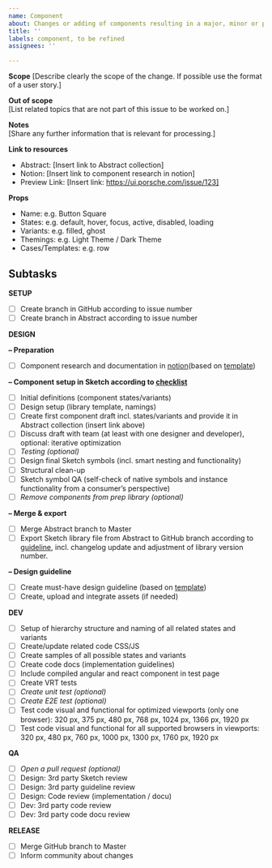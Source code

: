 ```yaml
---
name: Component
about: Changes or adding of components resulting in a major, minor or patch release
title: ''
labels: component, to be refined
assignees: ''

---
```


**Scope**
[Describe clearly the scope of the change. If possible use the format of a user story.]

**Out of scope**  
[List related topics that are not part of this issue to be worked on.]

**Notes**  
[Share any further information that is relevant for processing.]

**Link to resources**
- Abstract: [Insert link to Abstract collection]
- Notion: [Insert link to component research in notion]
- Preview Link: [Insert link: https://ui.porsche.com/issue/123]

**Props** 
- Name: e.g. Button Square
- States: e.g. default, hover, focus, active, disabled, loading
- Variants: e.g. filled, ghost
- Themings: e.g. Light Theme / Dark Theme
- Cases/Templates: e.g. row

Subtasks
---

**SETUP**

- [ ] Create branch in GitHub according to issue number 
- [ ] Create branch in Abstract according to issue number 

**DESIGN**

**– Preparation**
- [ ] Component research and documentation in [notion](https://www.notion.so/porscheui/Component-Research-e698a613cb554a618a1b01402f45df14)(based on [template](https://www.notion.so/porscheui/Template-component-name-06f8685182c34decbc1e3c5bb4e9b64e))

**– Component setup in Sketch according to [checklist](https://www.notion.so/porscheui/Sketch-Component-setup-210aa34e558641d69d1b2976e8f6a3ec)**
- [ ] Initial definitions (component states/variants)
- [ ] Design setup (library template, namings) 
- [ ] Create first component draft incl. states/variants and provide it in Abstract collection (insert link above)
- [ ] Discuss draft with team (at least with one designer and developer), optional: iterative optimization
- [ ] _Testing (optional)_
- [ ] Design final Sketch symbols (incl. smart nesting and functionality)
- [ ] Structural clean-up 
- [ ] Sketch symbol QA (self-check of native symbols and instance functionality from a consumer’s perspective)
- [ ] _Remove components from prep library (optional)_

**– Merge & export**
- [ ] Merge Abstract branch to Master
- [ ] Export Sketch library file from Abstract to GitHub branch according to [guideline](https://www.notion.so/porscheui/Sketch-Library-release-fa76c54eda524c9db99295e1c938c2cf), incl. changelog update and adjustment of library version number.

**– Design guideline**
- [ ] Create must-have design guideline (based on [template](https://www.notion.so/porscheui/UI-UX-docu-Draft-29bd4e8ec2524b7d840ea0f87cc9a026))
- [ ] Create, upload and integrate assets (if needed)

**DEV**

- [ ] Setup of hierarchy structure and naming of all related states and variants
- [ ] Create/update related code CSS/JS
- [ ] Create samples of all possible states and variants
- [ ] Create code docs (implementation guidelines)
- [ ] Include compiled angular and react component in test page
- [ ] Create VRT tests
- [ ] _Create unit test (optional)_
- [ ] _Create E2E test (optional)_
- [ ] Test code visual and functional for optimized viewports (only one browser): 320 px, 375 px, 480 px, 768 px, 1024 px, 1366 px, 1920 px
- [ ] Test code visual and functional for all supported browsers in viewports: 320 px, 480 px, 760 px, 1000 px, 1300 px, 1760 px, 1920 px

**QA**

- [ ] _Open a pull request (optional)_
- [ ] Design: 3rd party Sketch review
- [ ] Design: 3rd party guideline review
- [ ] Design: Code review (implementation / docu)
- [ ] Dev: 3rd party code review
- [ ] Dev: 3rd party code docu review

**RELEASE**

- [ ] Merge GitHub branch to Master
- [ ] Inform community about changes
